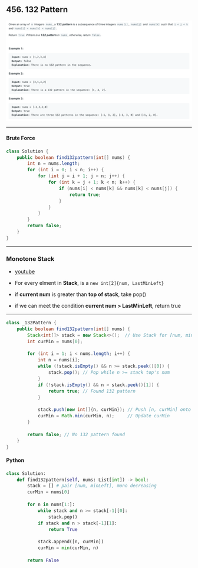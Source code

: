 ## 456. 132 Pattern
![](img/2024-07-31-11-51-00.png)

---

#### Brute Force

```java
class Solution {
    public boolean find132pattern(int[] nums) {
        int n = nums.length;
        for (int i = 0; i < n; i++) {
            for (int j = i + 1; j < n; j++) {
                for (int k = j + 1; k < n; k++) {
                    if (nums[i] < nums[k] && nums[k] < nums[j]) {
                        return true;
                    }
                }
            }
        }
        return false;
    }
}
```
---

### Monotone Stack

- [youtube](https://www.youtube.com/watch?v=q5ANAl8Z458&t=21s)

- For every elment in **Stack**, is a `new int[2]{num, LastMinLeft}`
- if **current num** is greater than **top of stack**, take pop() 
- if we can meet the condition **current num > LastMinLeft**, return true

---
```java
class _132Pattern {
    public boolean find132pattern(int[] nums) {
        Stack<int[]> stack = new Stack<>();  // Use Stack for [num, minLeft] pairs
        int curMin = nums[0];

        for (int i = 1; i < nums.length; i++) {
            int n = nums[i];
            while (!stack.isEmpty() && n >= stack.peek()[0]) {
                stack.pop(); // Pop while n >= stack top's num
            }
            if (!stack.isEmpty() && n > stack.peek()[1]) {
                return true; // Found 132 pattern
            }

            stack.push(new int[]{n, curMin}); // Push [n, curMin] onto the stack
            curMin = Math.min(curMin, n);     // Update curMin
        }

        return false; // No 132 pattern found
    }
}
```






#### Python

```py
class Solution:
    def find132pattern(self, nums: List[int]) -> bool:
        stack = [] # pair [num, minLeft], mono decreasing
        curMin = nums[0]

        for n in nums[1:]:
            while stack and n >= stack[-1][0]:
                stack.pop()
            if stack and n > stack[-1][1]:
                return True

            stack.append([n, curMin])
            curMin = min(curMin, n)

        return False
```

